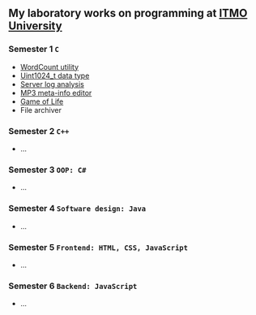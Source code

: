 ## My laboratory works on programming at [ITMO University](https://itmo.ru)
### Semester 1 `C`
* [WordCount utility](https://github.com/ZISRF/Programming/tree/master/1sem/1lab)
* [Uint1024_t data type](https://github.com/ZISRF/Programming/tree/master/1sem/2lab)
* [Server log analysis](https://github.com/ZISRF/Programming/tree/master/1sem/3lab)
* [MP3 meta-info editor](https://github.com/ZISRF/Programming/tree/master/1sem/4lab)
* [Game of Life](https://github.com/ZISRF/Programming/tree/master/1sem/5lab)
* File archiver
### Semester 2 `C++`
* \.\.\.
### Semester 3 `OOP: C#`
* \.\.\.
### Semester 4 `Software design: Java`
* \.\.\.
### Semester 5 `Frontend: HTML, CSS, JavaScript`
* \.\.\.
### Semester 6 `Backend: JavaScript`
* \.\.\.